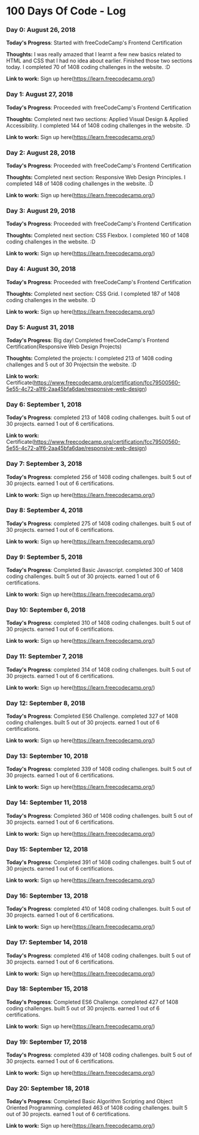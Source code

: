 # 100 Days Of Code - Log

### Day 0: August 26, 2018

**Today's Progress**: Started with freeCodeCamp's Frontend Certification

**Thoughts:** I was really amazed that I learnt a few new basics related to HTML and CSS that I had no idea about earlier. Finished those two sections today. I completed 70 of 1408 coding challenges in the website. :D

**Link to work:** Sign up here(https://learn.freecodecamp.org/)


### Day 1: August 27, 2018

**Today's Progress**: Proceeded with freeCodeCamp's Frontend Certification

**Thoughts:** Completed next two sections: Applied Visual Design & Applied Accessibility. I completed 144 of 1408 coding challenges in the website. :D

**Link to work:** Sign up here(https://learn.freecodecamp.org/)

### Day 2: August 28, 2018

**Today's Progress**: Proceeded with freeCodeCamp's Frontend Certification

**Thoughts:** Completed next section: Responsive Web Design Principles. I completed 148 of 1408 coding challenges in the website. :D

**Link to work:** Sign up here(https://learn.freecodecamp.org/)

### Day 3: August 29, 2018

**Today's Progress**: Proceeded with freeCodeCamp's Frontend Certification

**Thoughts:** Completed next section: CSS Flexbox. I completed 160 of 1408 coding challenges in the website. :D

**Link to work:** Sign up here(https://learn.freecodecamp.org/)

### Day 4: August 30, 2018

**Today's Progress**: Proceeded with freeCodeCamp's Frontend Certification

**Thoughts:** Completed next section: CSS Grid. I completed 187 of 1408 coding challenges in the website. :D

**Link to work:** Sign up here(https://learn.freecodecamp.org/)

### Day 5: August 31, 2018

**Today's Progress**: Big day! Completed freeCodeCamp's Frontend Certification(Responsive Web Design Projects)

**Thoughts:** Completed the projects: I completed 213 of 1408 coding challenges and 5 out of 30 Projectsin the website. :D

**Link to work:** Certificate(https://www.freecodecamp.org/certification/fcc79500560-5e55-4c72-a1f6-2aa45bfa6dae/responsive-web-design)

### Day 6: September 1, 2018

**Today's Progress**: completed 213 of 1408 coding challenges. built 5 out of 30 projects. earned 1 out of 6 certifications.

**Link to work:** Certificate(https://www.freecodecamp.org/certification/fcc79500560-5e55-4c72-a1f6-2aa45bfa6dae/responsive-web-design)

### Day 7: September 3, 2018

**Today's Progress**: completed 256 of 1408 coding challenges. built 5 out of 30 projects. earned 1 out of 6 certifications.

**Link to work:**  Sign up here(https://learn.freecodecamp.org/)

### Day 8: September 4, 2018

**Today's Progress**: completed 275 of 1408 coding challenges. built 5 out of 30 projects. earned 1 out of 6 certifications.

**Link to work:**  Sign up here(https://learn.freecodecamp.org/)

### Day 9: September 5, 2018

**Today's Progress**: Completed Basic Javascript. completed 300 of 1408 coding challenges. built 5 out of 30 projects. earned 1 out of 6 certifications.

**Link to work:**  Sign up here(https://learn.freecodecamp.org/)

### Day 10: September 6, 2018

**Today's Progress**: completed 310 of 1408 coding challenges. built 5 out of 30 projects. earned 1 out of 6 certifications.

**Link to work:**  Sign up here(https://learn.freecodecamp.org/)

### Day 11: September 7, 2018

**Today's Progress**: completed 314 of 1408 coding challenges. built 5 out of 30 projects. earned 1 out of 6 certifications.

**Link to work:**  Sign up here(https://learn.freecodecamp.org/)

### Day 12: September 8, 2018

**Today's Progress**: Completed ES6 Challenge. completed 327 of 1408 coding challenges. built 5 out of 30 projects. earned 1 out of 6 certifications.

**Link to work:**  Sign up here(https://learn.freecodecamp.org/)

### Day 13: September 10, 2018

**Today's Progress**: completed 339 of 1408 coding challenges. built 5 out of 30 projects. earned 1 out of 6 certifications.

**Link to work:**  Sign up here(https://learn.freecodecamp.org/)

### Day 14: September 11, 2018

**Today's Progress**: Completed 360 of 1408 coding challenges. built 5 out of 30 projects. earned 1 out of 6 certifications.

**Link to work:**  Sign up here(https://learn.freecodecamp.org/)
### Day 15: September 12, 2018

**Today's Progress**: Completed 391 of 1408 coding challenges. built 5 out of 30 projects. earned 1 out of 6 certifications.

**Link to work:**  Sign up here(https://learn.freecodecamp.org/)

### Day 16: September 13, 2018

**Today's Progress**: completed 410 of 1408 coding challenges. built 5 out of 30 projects. earned 1 out of 6 certifications.

**Link to work:**  Sign up here(https://learn.freecodecamp.org/)

### Day 17: September 14, 2018

**Today's Progress**: completed 416 of 1408 coding challenges. built 5 out of 30 projects. earned 1 out of 6 certifications.

**Link to work:**  Sign up here(https://learn.freecodecamp.org/)

### Day 18: September 15, 2018

**Today's Progress**: Completed ES6 Challenge. completed 427 of 1408 coding challenges. built 5 out of 30 projects. earned 1 out of 6 certifications.

**Link to work:**  Sign up here(https://learn.freecodecamp.org/)

### Day 19: September 17, 2018

**Today's Progress**: completed 439 of 1408 coding challenges. built 5 out of 30 projects. earned 1 out of 6 certifications.

**Link to work:**  Sign up here(https://learn.freecodecamp.org/)

### Day 20: September 18, 2018

**Today's Progress**: Completed Basic Algorithm Scripting and Object Oriented Programming. completed 463 of 1408 coding challenges. built 5 out of 30 projects. earned 1 out of 6 certifications.

**Link to work:**  Sign up here(https://learn.freecodecamp.org/)
